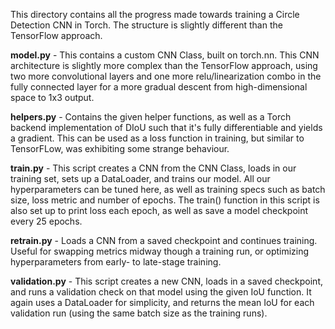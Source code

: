 This directory contains all the progress made towards training a Circle Detection CNN in Torch. The structure is slightly different than the TensorFlow approach.

**model.py** - This contains a custom CNN Class, built on torch.nn. This CNN architecture is slightly more complex than the TensorFlow approach, using two more convolutional layers and one more relu/linearization combo in the fully connected layer for a more gradual descent from high-dimensional space to 1x3 output.

**helpers.py** - Contains the given helper functions, as well as a Torch backend implementation of DIoU such that it's fully differentiable and yields a gradient. This can be used as a loss function in training, but similar to TensorFLow, was exhibiting some strange behaviour.

**train.py** - This script creates a CNN from the CNN Class, loads in our training set, sets up a DataLoader, and trains our model. All our hyperparameters can be tuned here, as well as training specs such as batch size, loss metric and number of epochs. The train() function in this script is also set up to print loss each epoch, as well as save a model checkpoint every 25 epochs.

**retrain.py** - Loads a CNN from a saved checkpoint and continues training. Useful for swapping metrics midway though a training run, or optimizing hyperparameters from early- to late-stage training.

**validation.py** - This script creates a new CNN, loads in a saved checkpoint, and runs a validation check on that model using the given IoU function. It again uses a DataLoader for simplicity, and returns the mean IoU for each validation run (using the same batch size as the training runs).
